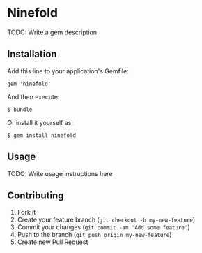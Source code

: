 # Ninefold

TODO: Write a gem description

## Installation

Add this line to your application's Gemfile:

    gem 'ninefold'

And then execute:

    $ bundle

Or install it yourself as:

    $ gem install ninefold

## Usage

TODO: Write usage instructions here

## Contributing

1. Fork it
2. Create your feature branch (`git checkout -b my-new-feature`)
3. Commit your changes (`git commit -am 'Add some feature'`)
4. Push to the branch (`git push origin my-new-feature`)
5. Create new Pull Request
